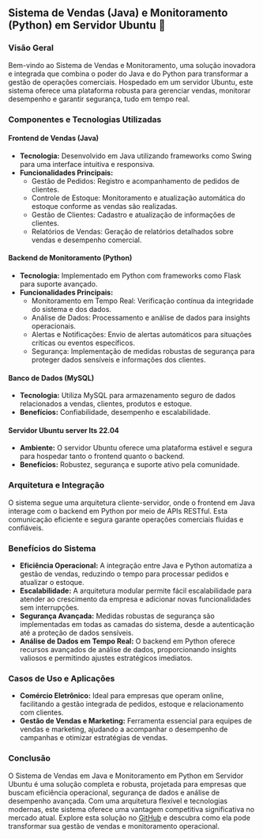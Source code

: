 ## Sistema de Vendas (Java) e Monitoramento (Python) em Servidor Ubuntu 🚀

### Visão Geral

Bem-vindo ao Sistema de Vendas e Monitoramento, uma solução inovadora e integrada que combina o poder do Java e do Python para transformar a gestão de operações comerciais. Hospedado em um servidor Ubuntu, este sistema oferece uma plataforma robusta para gerenciar vendas, monitorar desempenho e garantir segurança, tudo em tempo real.

### Componentes e Tecnologias Utilizadas

#### Frontend de Vendas (Java)

- **Tecnologia:** Desenvolvido em Java utilizando frameworks como Swing para uma interface intuitiva e responsiva.
- **Funcionalidades Principais:**
  - Gestão de Pedidos: Registro e acompanhamento de pedidos de clientes.
  - Controle de Estoque: Monitoramento e atualização automática do estoque conforme as vendas são realizadas.
  - Gestão de Clientes: Cadastro e atualização de informações de clientes.
  - Relatórios de Vendas: Geração de relatórios detalhados sobre vendas e desempenho comercial.

#### Backend de Monitoramento (Python)

- **Tecnologia:** Implementado em Python com frameworks como Flask para suporte avançado.
- **Funcionalidades Principais:**
  - Monitoramento em Tempo Real: Verificação contínua da integridade do sistema e dos dados.
  - Análise de Dados: Processamento e análise de dados para insights operacionais.
  - Alertas e Notificações: Envio de alertas automáticos para situações críticas ou eventos específicos.
  - Segurança: Implementação de medidas robustas de segurança para proteger dados sensíveis e informações dos clientes.

#### Banco de Dados (MySQL)

- **Tecnologia:** Utiliza MySQL para armazenamento seguro de dados relacionados a vendas, clientes, produtos e estoque.
- **Benefícios:** Confiabilidade, desempenho e escalabilidade.

#### Servidor Ubuntu server lts 22.04

- **Ambiente:** O servidor Ubuntu oferece uma plataforma estável e segura para hospedar tanto o frontend quanto o backend.
- **Benefícios:** Robustez, segurança e suporte ativo pela comunidade.

### Arquitetura e Integração

O sistema segue uma arquitetura cliente-servidor, onde o frontend em Java interage com o backend em Python por meio de APIs RESTful. Esta comunicação eficiente e segura garante operações comerciais fluidas e confiáveis.

### Benefícios do Sistema

- **Eficiência Operacional:** A integração entre Java e Python automatiza a gestão de vendas, reduzindo o tempo para processar pedidos e atualizar o estoque.
- **Escalabilidade:** A arquitetura modular permite fácil escalabilidade para atender ao crescimento da empresa e adicionar novas funcionalidades sem interrupções.
- **Segurança Avançada:** Medidas robustas de segurança são implementadas em todas as camadas do sistema, desde a autenticação até a proteção de dados sensíveis.
- **Análise de Dados em Tempo Real:** O backend em Python oferece recursos avançados de análise de dados, proporcionando insights valiosos e permitindo ajustes estratégicos imediatos.

### Casos de Uso e Aplicações

- **Comércio Eletrônico:** Ideal para empresas que operam online, facilitando a gestão integrada de pedidos, estoque e relacionamento com clientes.
- **Gestão de Vendas e Marketing:** Ferramenta essencial para equipes de vendas e marketing, ajudando a acompanhar o desempenho de campanhas e otimizar estratégias de vendas.

### Conclusão

O Sistema de Vendas em Java e Monitoramento em Python em Servidor Ubuntu é uma solução completa e robusta, projetada para empresas que buscam eficiência operacional, segurança de dados e análise de desempenho avançada. Com uma arquitetura flexível e tecnologias modernas, este sistema oferece uma vantagem competitiva significativa no mercado atual. Explore esta solução no [GitHub](https://github.com/RainerTeixeira/backup-app) e descubra como ela pode transformar sua gestão de vendas e monitoramento operacional.
